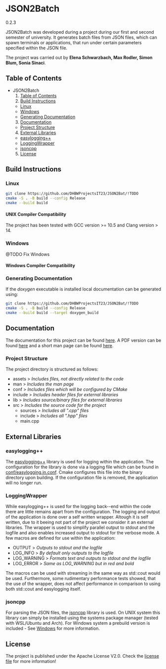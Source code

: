 
# JSON2Batch

0.2.3

JSON2Batch was developed during a project during our first and second
semester of university.
It generates batch files from JSON files, which can spawn terminals or
applications, that run under certain parameters specified within the
JSON file.

The project was carried out by **Elena Schwarzbach, Max Rodler, Simon Blum, Sonia Sinaci**.

## Table of Contents

- JSON2Batch
  1. [Table of Contents](#table-of-contents)
  2. [Build Instructions](#build-instructions)
    - [Linux](#linux)
    - [Windows](#windows)
    - [Generating Documentation](#generating-documentation)
  3. [Documentation](#documentation)
    - [Project Structure](#project-structure)
  4. [External Libraries](#external-libraries)
    - [easylogging++](#easylogging)
    - [LoggingWrapper](#loggingwrapper)
    - [jsoncpp](#jsoncpp)
  5. [License](#license)

## Build Instructions

### Linux

```sh
git clone https://github.com/DHBWProjectsIT23/JSON2Bat/!TODO
cmake -S . -B build --config Release
cmake --build build
```

#### UNIX Compiler Compatibility

The project has been tested with GCC version >= 10.5 and Clang version > 14.

### Windows

@TODO Fix Windows

#### Windows Compiler Compatibility

### Generating Documentation

If the *doxygen* executable is installed local documentation can be
generated using:

```sh
git clone https://github.com/DHBWProjectsIT23/JSON2Bat/!TODO
cmake -S . -B build --config Release
cmake --build build --target doxygen_build
```

## Documentation

The documentation for this project can be found
[here](https://dhbwprojectsit23.github.io/JSON2Bat).
A PDF version can be found [here]() and a short man page can be found [here]().

### Project Structure

The project directory is structured as follows:

- assets > *Includes files, not directly related to the code*
- man > *Includes the man page*
- conf > *Includes files which will be configured by CMake*
- include > *Includes header files for external libraries*
- lib > *Includes source/binary files for external libraries*
- src > *Includes the source code for the project*
  - sources > *Includes all ".cpp" files*
  - include > *Includes all ".hpp" files*
  - main.cpp

## External Libraries

### easylogging++

The [easylogging++](https://github.com/abumq/easyloggingpp) library is used for logging within the application.
The configuration for the library is done via a logging file which can be found in [conf/easylogging.in.conf](conf/easylogging.in.conf).
Cmake configures this file into the binary directory upon building. If the configuration file is removed,
the application will
no longer run.

### LoggingWrapper

While easylogging++ is used for the logging back--end
within the code there are little remains apart from the configuration.
The logging and output of the application is done over a self written wrapper. 
Altough it is self written, due to it beeing not part of the project
we consider it an external libraries.
The wrapper is used to simplify parallel output to stdout and the logfile and also enables increased output to stdout for the verbose mode.
A few macros are defined for use within the application:

- OUTPUT > *Outputs to stdout and the logfile*
- LOG_INFO > *By default only outputs to the logfile*
- LOG_WARNING > *Formats text and outputs to stdout and the logfile*
- LOG_ERROR > *Same as LOG_WARNING but in red and bold*

The macros can be used with streaming in the same way as std::cout would be used.
Furthermore, some rudimentary performance tests showed, that the use of the wrapper, does not affect performance in
comparison to using both std::cout and easylogging itself.

### jsoncpp

For parsing the JSON files, the [jsoncpp](https://github.com/open-source-parsers/jsoncpp) library is used.
On UNIX system this library can simply be installed using the systems package manager (tested with WSL/Ubuntu and Arch).
For Windows system a prebuild version is included - See [Windows](#windows) for more information.

## License

The project is published under the Apache License V2.0.
Check the [license file](LICENSE) for more information!
